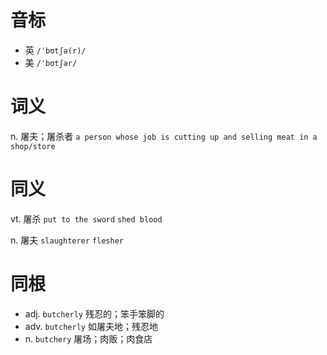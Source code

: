 # 音标

- 英 `/ˈbʊtʃə(r)/`
- 美 `/ˈbʊtʃər/`

# 词义

n. 屠夫；屠杀者
`a person whose job is cutting up and selling meat in a shop/store`

# 同义

vt. 屠杀
`put to the sword` `shed blood`

n. 屠夫
`slaughterer` `flesher`

# 同根

- adj. `butcherly` 残忍的；笨手笨脚的
- adv. `butcherly` 如屠夫地；残忍地
- n. `butchery` 屠场；肉贩；肉食店

